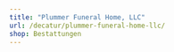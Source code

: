```yaml
---
title: "Plummer Funeral Home, LLC"
url: /decatur/plummer-funeral-home-llc/
shop: Bestattungen
---
```

